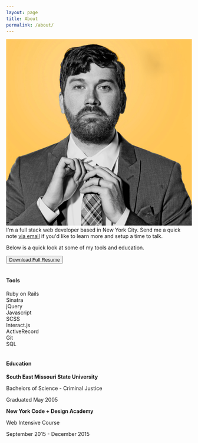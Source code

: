 ```yaml
---
layout: page
title: About
permalink: /about/
---
```


<div class="row">
	<div class="col-lg-3 col-md-3 col-sm-4 col-xs-12">
		<img src="/images/head_shot_cropped-small.png" id="portfolio-photo">
	</div>
	<div class="col-lg-9 col-md-9 col-sm-8 col-xs-12">
		I'm a full stack web developer based in New York City. Send me a quick note <a href="mailto:troy.starwalt@gmail.com"> via email</a> if you'd like to learn more and setup a time to talk.
		<p>Below is a quick look at some of my tools and education.</p>
		<button class="learn-more">
		<a href="https://docs.google.com/document/d/1G4r2skssUnuBM9bgKk3pHToq9KiXXEnqPBrqWhrVEMs/edit?usp=sharing" class="resume-button">Download Full Resume<i class="fa fa-download download-button"></i></a>
		</button>
	</div>
</div>
<br />

<h4 class="about-listing">Tools</h4>
<div class="row">
	<div class="col-lg-2 col-md-3 col-sm-4 col-xs-12 ">Ruby on Rails</div>
	<div class="col-lg-2 col-md-3 col-sm-4 col-xs-12">Sinatra</div>
	<div class="col-lg-2 col-md-3 col-sm-4 col-xs-12">jQuery</div>
	<div class="col-lg-2 col-md-3 col-sm-4 col-xs-12">Javascript</div>
	<div class="col-lg-2 col-md-3 col-sm-4 col-xs-12">SCSS</div>
	<div class="col-lg-2 col-md-3 col-sm-4 col-xs-12">Interact.js</div>
	<div class="col-lg-2 col-md-3 col-sm-4 col-xs-12">ActiveRecord</div>
	<div class="col-lg-2 col-md-3 col-sm-4 col-xs-12">Git</div>
	<div class="col-lg-2 col-md-3 col-sm-4 col-xs-12">SQL</div>
</div>
<br />
<h4 class="about-listing" id="education">Education</h4>
<div class="row">
	<div class="col-lg-6 col-md-6 col-sm-12">
		<p><strong>South East Missouri State University</strong></p>
		<p>Bachelors of Science - Criminal Justice</p>
		<p>Graduated May 2005</p>
	</div>
	<div class="col-lg-6 col-md-6 col-sm-12">
		<p><strong>New York Code + Design Academy</strong></p>
		<p>Web Intensive Course</p>
		<p>September 2015 - December 2015</p>
	</div>
</div>
